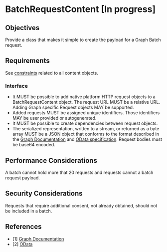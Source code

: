 # BatchRequestContent [In progress]

## Objectives

Provide a class that makes it simple to create the payload for a Graph Batch request.

## Requirements

See [constraints](ContentArchtecturalConstraints.md) related to all content objects.

### Interface

- It MUST be possible to add native platform HTTP request objects to a BatchRequestContent object. The request URL MUST be a relative URL. Adding Graph specific Request objects MAY be supported.
- Added requests MUST be assigned unique identifiers. Those identifiers MAY be user provided or autogenerated.
- It MUST be possible to create dependencies between request objects.
- The serialized representation, written to a stream, or returned as a byte array MUST be a JSON object that conforms to the format described in the [Graph Documentation](1) and [OData specification](2). Request bodies must be base64 encoded.

## Performance Considerations

A batch cannot hold more that 20 requests and requests cannot a batch request payload.

## Security Considerations

Requests that require additional consent, not already obtained, should not be included in a batch.

## References

- [1] [Graph Documentation]( https://developer.microsoft.com/en-us/graph/docs/concepts/json_batching)
- [2] [OData](https://www.oasis-open.org/committees/download.php/60365/odata-json-format-v4.01-wd02-2017-03-24.docx)

